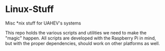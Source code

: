 # Linux-Stuff
Misc \*nix stuff for UAHEV's systems

This repo holds the various scripts and utilities we need to make the "magic" happen. All scripts are developed with the Raspberry Pi in mind, but with the proper dependencies, should work on other platforms as well.
